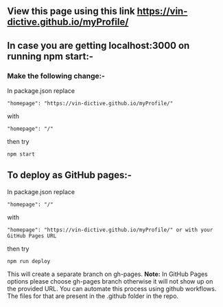 
## View this page using this link https://vin-dictive.github.io/myProfile/

## In case you are getting localhost:3000 on running npm start:-
### Make the following change:- 

In package.json replace 
```
"homepage": "https://vin-dictive.github.io/myProfile/"
```
with 
```
"homepage": "/"
```
then try 
```
npm start
```

## To deploy as GitHub pages:-

In package.json replace 
```
"homepage": "/"
```
with
```
"homepage": "https://vin-dictive.github.io/myProfile/" or with your GitHub Pages URL
```
then try
```
npm run deploy
```
This will create a separate branch on gh-pages.
**Note:** In GitHub Pages options please choose gh-pages branch otherwise it will not show up on the provided URL. You can automate this process using github workflows. The files for that are present in the .github folder in the repo.
